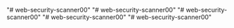 "# web-security-scanner00" 
"# web-security-scanner00" 
"# web-security-scanner00" 
"# web-security-scanner00" 
"# web-security-scanner00" 
